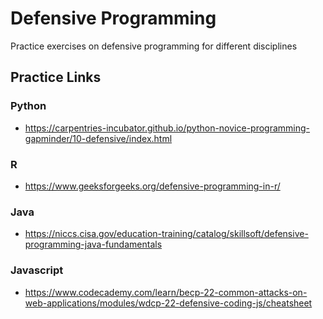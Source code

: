 # Defensive Programming

Practice exercises on defensive programming for different disciplines

## Practice Links

### Python

- <https://carpentries-incubator.github.io/python-novice-programming-gapminder/10-defensive/index.html>

### R

- <https://www.geeksforgeeks.org/defensive-programming-in-r/>

### Java

- <https://niccs.cisa.gov/education-training/catalog/skillsoft/defensive-programming-java-fundamentals>

### Javascript

- <https://www.codecademy.com/learn/becp-22-common-attacks-on-web-applications/modules/wdcp-22-defensive-coding-js/cheatsheet>
